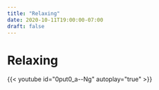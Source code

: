 ```yaml
---
title: "Relaxing"
date: 2020-10-11T19:00:00-07:00
draft: false
---
```

Relaxing
========
{{< youtube id="0put0_a--Ng" autoplay="true" >}}
